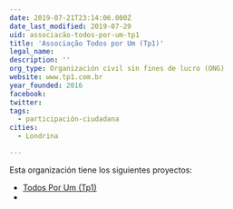 ```yaml
---
date: 2019-07-21T23:14:06.000Z
date_last_modified: 2019-07-29
uid: associacão-todos-por-um-tp1
title: 'Associação Todos por Um (Tp1)'
legal_name: 
description: ''
org_type: Organización civil sin fines de lucro (ONG)
website: www.tp1.com.br
year_founded: 2016
facebook: 
twitter: 
tags:
  - participación-ciudadana
cities: 
  - Londrina

---
```


Esta organización tiene los siguientes proyectos:

- [Todos Por Um (Tp1)](/proyectos/todos-por-um-tp1)
- [](/proyectos/associacão-todos-por-um-tp1)
